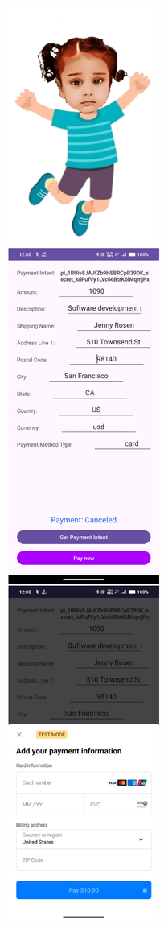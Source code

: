 <img src="https://raw.githubusercontent.com/saurav781996/Stripepayment2025/main/app/src/main/res/drawable/aayu.png" alt="Alt Text" width="300" />


<img src="https://raw.githubusercontent.com/saurav781996/Stripepayment2025/main/app/src/main/res/drawable/one.jpg" alt="Alt Text" width="300" />


<img src="https://raw.githubusercontent.com/saurav781996/Stripepayment2025/main/app/src/main/res/drawable/two.jpg" alt="Alt Text" width="300" />

